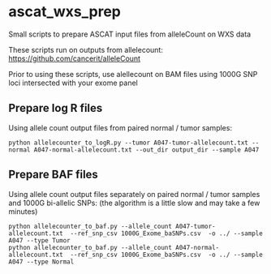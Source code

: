 # ascat_wxs_prep

Small scripts to prepare ASCAT input files from alleleCount on WXS data 

These scripts run on outputs from allelecount:
https://github.com/cancerit/alleleCount

Prior to using these scripts, use alellecount on BAM files using 1000G SNP loci intersected with your exome panel

## Prepare log R files 

Using allele count output files from paired normal / tumor samples:

```
python allelecounter_to_logR.py --tumor A047-tumor-allelecount.txt --normal A047-normal-allelecount.txt --out_dir output_dir --sample A047
```

## Prepare BAF files 

Using allele count output files separately on paired normal / tumor samples and 1000G bi-allelic SNPs:
(the algorithm is a little slow and may take a few minutes)

```
python allelecounter_to_baf.py --allele_count A047-tumor-allelecount.txt  --ref_snp_csv 1000G_Exome_baSNPs.csv  -o ../ --sample A047 --type Tumor
python allelecounter_to_baf.py --allele_count A047-normal-allelecount.txt  --ref_snp_csv 1000G_Exome_baSNPs.csv  -o ../ --sample A047 --type Normal
```

